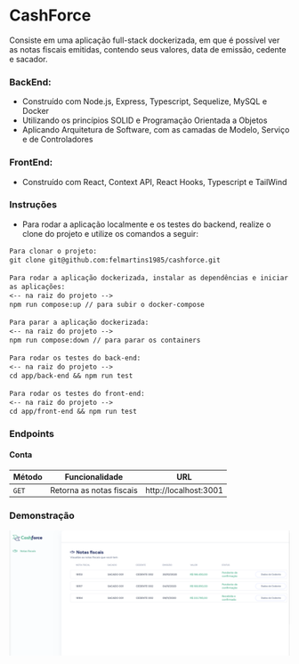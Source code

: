 # CashForce

Consiste em uma aplicação full-stack dockerizada, em que é  possível ver as notas fiscais emitidas, contendo seus valores, data de emissão, cedente e sacador.


### BackEnd:

* Construído com Node.js, Express, Typescript, Sequelize, MySQL e Docker
* Utilizando os princípios SOLID e Programação Orientada a Objetos
* Aplicando Arquitetura de Software, com as camadas de Modelo, Serviço e de Controladores

### FrontEnd:
* Construído com React, Context API, React Hooks, Typescript e TailWind

### Instruções

- Para rodar a aplicação localmente e os testes do backend, realize o clone do projeto e utilize os comandos a seguir:

```
Para clonar o projeto:
git clone git@github.com:felmartins1985/cashforce.git

Para rodar a aplicação dockerizada, instalar as dependências e iniciar as aplicações:
<-- na raiz do projeto -->
npm run compose:up // para subir o docker-compose

Para parar a aplicação dockerizada:
<-- na raiz do projeto -->
npm run compose:down // para parar os containers

Para rodar os testes do back-end:
<-- na raiz do projeto -->
cd app/back-end && npm run test

Para rodar os testes do front-end:
<-- na raiz do projeto -->
cd app/front-end && npm run test
```

### Endpoints


#### Conta

| Método | Funcionalidade | URL |
|---|---|---|
| `GET` | Retorna as notas fiscais | http://localhost:3001 |

### Demonstração

<p align="center">
  <img src="https://github.com/felmartins1985/cashforce/blob/main/app/front-end/src/images/demonstracao.png" alt="Cashforce - Demostração"/>
</p>

